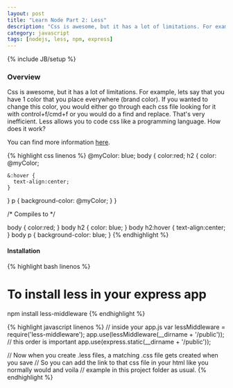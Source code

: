 ```yaml
---
layout: post
title: "Learn Node Part 2: Less"
description: "Css is awesome, but it has a lot of limitations. For example, lets say that you have 1 color that you place everywhere (brand color). If you wanted to change this color, you would either go through each css file looking for it with control+f/cmd+f or you would do a find and replace. That's very inefficient. Less allows you to code css like a programming language. How does it work?"
category: javascript
tags: [nodejs, less, npm, express]
---
```

{% include JB/setup %}

<!-- Overview -->
<h3>Overview</h3>

Css is awesome, but it has a lot of limitations. For example, lets say that you have 1 color that you place everywhere (brand color). If you wanted to change this color, you would either go through each css file looking for it with control+f/cmd+f or you would do a find and replace. That's very inefficient. Less allows you to code css like a programming language. How does it work?

You can find more information [here](https://github.com/GabrielGhe/NodePractice/tree/master/Server9Less).

<!-- Code _______________________________________-->
{% highlight css linenos %}
@myColor: blue;
body {
  color:red;
  h2 {
    color: @myColor;
    
    &:hover {
      text-align:center;
    }
  }
  p {
    background-color: @myColor;
  }
}

/* Compiles to */

body {
  color:red;
}
body h2 {
  color: blue;
}
body h2:hover {
  text-align:center;
}
body p {
  background-color: blue;
}
{% endhighlight %}
<!-- /Code ^^^^^^^^^^^^^^^^^^^^^^^^^^^^^^^^^^^^^^-->

<h4>Installation</h4>

<!-- Code _______________________________________-->
{% highlight bash linenos %}
# To install less in your express app
npm install less-middleware
{% endhighlight %}
<!-- /Code ^^^^^^^^^^^^^^^^^^^^^^^^^^^^^^^^^^^^^^-->

<!-- Code _______________________________________-->
{% highlight javascript linenos %}
// inside your app.js
var lessMiddleware = require('less-middleware');
app.use(lessMiddleware(__dirname + '/public'));
// this order is important
app.use(express.static(__dirname + '/public'));

// Now when you create .less files, a matching .css file gets created when you save
// So you can add the link to that css file in your html like you normally would and voila
// example in this project folder as usual.
{% endhighlight %}
<!-- /Code ^^^^^^^^^^^^^^^^^^^^^^^^^^^^^^^^^^^^^^-->